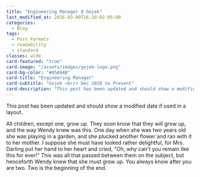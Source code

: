 ```yaml
---
title: "Engineering Manager @ Gojek"
last_modified_at: 2016-03-09T16:20:02-05:00
categories:
  - Blog
tags:
  - Post Formats
  - readability
  - standard
classes: wide
card-featured: "true"
card-image: "/assets/images/gojek-logo.png"
card-bg-color: "#05A94B"
card-title: "Engineering Manager"
card-subtitle: "Gojek <br/> Dec 2020 to Present"
card-description: "This post has been updated and should show a modified date if used in a layout."
---
```


This post has been updated and should show a modified date if used in a layout.

All children, except one, grow up. They soon know that they will grow up, and the way Wendy knew was this. One day when she was two years old she was playing in a garden, and she plucked another flower and ran with it to her mother. I suppose she must have looked rather delightful, for Mrs. Darling put her hand to her heart and cried, "Oh, why can't you remain like this for ever!" This was all that passed between them on the subject, but henceforth Wendy knew that she must grow up. You always know after you are two. Two is the beginning of the end.
